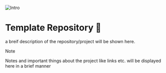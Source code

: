 ![Intro](https://github.com/theamallalgi/template/blob/main/dependencies/header.png?raw=true)
# Template Repository 🌸
a breif description of the repository/project will be shown here.

> [!NOTE]
> Notes and important things about the project like links etc. will be displayed here in a brief manner
